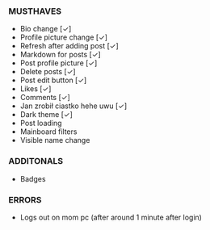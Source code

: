 ### MUSTHAVES
- Bio change [✓]
- Profile picture change [✓]
- Refresh after adding post [✓]
- Markdown for posts [✓]
- Post profile picture [✓]
- Delete posts [✓]
- Post edit button [✓]
- Likes [✓]
- Comments [✓]
- Jan zrobił ciastko hehe uwu [✓]
- Dark theme [✓]
- Post loading
- Mainboard filters
- Visible name change

### ADDITONALS
- Badges

### ERRORS
- Logs out on mom pc (after around 1 minute after login)